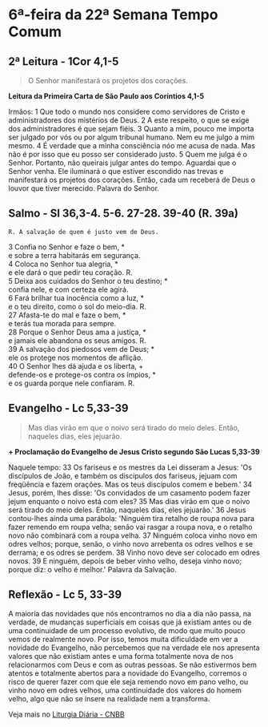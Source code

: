 # 6ª-feira da 22ª Semana Tempo Comum

## 2ª Leitura - 1Cor 4,1-5

> O Senhor manifestará os projetos dos corações.

**Leitura da Primeira Carta de São Paulo aos Coríntios 4,1-5**

Irmãos:    1 Que todo o mundo nos considere como servidores de     Cristo e administradores dos mistérios de Deus.    2 A este respeito,     o que se exige dos administradores     é que sejam fiéis.    3 Quanto a mim, pouco me importa ser julgado por vós     ou por algum tribunal humano.     Nem eu me julgo a mim mesmo.    4 É verdade que a minha consciência nóo me acusa de nada.     Mas não é por isso que eu posso ser considerado justo.    5 Quem me julga é o Senhor.     Portanto, não queirais julgar antes do tempo.     Aguardai que o Senhor venha.     Ele iluminará o que estiver escondido nas trevas     e manifestará os projetos dos corações.     Então, cada um receberá de Deus     o louvor que tiver merecido.     Palavra do Senhor.

## Salmo - Sl 36,3-4. 5-6. 27-28. 39-40 (R. 39a)

`R. A salvação de quem é justo vem de Deus.`

3 Confia no Senhor e faze o bem, *   
 e sobre a terra habitarás em segurança.   
4 Coloca no Senhor tua alegria, *   
 e ele dará o que pedir teu coração. R.       
5 Deixa aos cuidados do Senhor o teu destino; *   
 confia nele, e com certeza ele agirá.   
6 Fará brilhar tua inocência como a luz, *   
 e o teu direito, como o sol do meio-dia. R.       
27 Afasta-te do mal e faze o bem, *   
 e terás tua morada para sempre.   
28 Porque o Senhor Deus ama a justiça, *   
 e jamais ele abandona os seus amigos. R.       
39 A salvação dos piedosos vem de Deus; *   
 ele os protege nos momentos de aflição.   
40 O Senhor lhes dá ajuda e os liberta, +   
 defende-os e protege-os contra os ímpios, *   
 e os guarda porque nele confiaram. R.

## Evangelho - Lc 5,33-39

> Mas dias virão em que o noivo será tirado do meio deles. Então, naqueles dias, eles jejuarão.

**+ Proclamação do Evangelho de Jesus Cristo segundo São Lucas   5,33-39**

Naquele tempo:    33 Os fariseus e os mestres da Lei disseram a Jesus:     'Os discípulos de João,     e também os discípulos dos fariseus,     jejuam com freqüência e fazem orações.     Mas os teus discípulos comem e bebem.'    34 Jesus, porém, lhes disse:     'Os convidados de um casamento podem fazer jejum     enquanto o noivo está com eles?    35 Mas dias virão em que o noivo será tirado do meio deles.     Então, naqueles dias, eles jejuarão.'    36 Jesus contou-lhes ainda uma parábola:     'Ninguém tira retalho de roupa nova     para fazer remendo em roupa velha;     senão vai rasgar a roupa nova,     e o retalho novo não combinará com a roupa velha.    37 Ninguém coloca vinho novo em odres velhos;     porque, senão, o vinho novo     arrebenta os odres velhos e se derrama;     e os odres se perdem.    38 Vinho novo deve ser colocado em odres novos.    39 E ninguém, depois de beber vinho velho,     deseja vinho novo;     porque diz: o velho é melhor.'     Palavra da Salvação.

## Reflexão - Lc 5, 33-39

A maioria das novidades que nós encontramos no dia a dia não passa, na verdade, de mudanças superficiais em coisas que já existiam antes ou de uma continuidade de um processo evolutivo, de modo que muito pouco vemos de realmente novo. Por isso, temos muita dificuldade em ver a novidade do Evangelho, não percebemos que na verdade ele nos apresenta valores que não existiam antes e uma forma totalmente nova de nos relacionarmos com Deus e com as outras pessoas. Se não estivermos bem atentos e totalmente abertos para a novidade do Evangelho, corremos o risco de querer fazer com que ele seja remendo novo em pano velho, ou vinho novo em odres velhos, uma continuidade dos valores do homem velho, algo que não se insere na realidade nem a transforma.

Veja mais no [Liturgia Diária - CNBB](http://liturgiadiaria.cnbb.org.br/app/user/user/UserView.php?ano=2016&mes=9&dia=2)